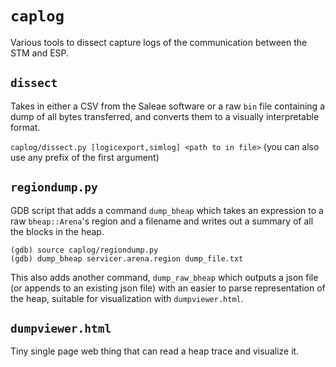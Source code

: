 # `caplog`

Various tools to dissect capture logs of the communication between the STM and ESP.

## `dissect`

Takes in either a CSV from the Saleae software or a raw `bin` file containing a dump of all bytes transferred, and converts them to a visually
interpretable format.

`caplog/dissect.py [logicexport,simlog] <path to in file>`
(you can also use any prefix of the first argument)

## `regiondump.py`

GDB script that adds a command `dump_bheap` which takes an expression to a raw `bheap::Arena`'s region and a filename and writes out
a summary of all the blocks in the heap.

```
(gdb) source caplog/regiondump.py
(gdb) dump_bheap servicer.arena.region dump_file.txt
```

This also adds another command, `dump_raw_bheap` which outputs a json file (or appends to an existing json file) with an easier
to parse representation of the heap, suitable for visualization with `dumpviewer.html`.

## `dumpviewer.html`

Tiny single page web thing that can read a heap trace and visualize it.
